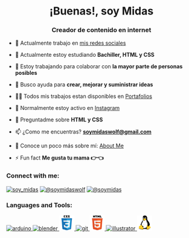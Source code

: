 
<h1 align="center">¡Buenas!, soy Midas</h1>
<h3 align="center">Creador de contenido en internet</h3>

- 🔭 Actualmente trabajo en [mis redes sociales](https://destlink.com/soymidas)

- 🌱 Actualmente estoy estudiando **Bachiller, HTML y CSS**

- 👯 Estoy trabajando para colaborar con **la mayor parte de personas posibles**

- 🤝 Busco ayuda para **crear, mejorar y suministrar ideas**

- 👨‍💻 Todos mis trabajos estan disponibles en [Portafolios]()

- 📝 Normalmente estoy activo en [Instagram](https://www.instagram.com/soymidaswolf/)

- 💬 Preguntadme sobre **HTML y CSS**

- 📫 ¿Como me encuentras? **soymidaswolf@gmail.com**

- 📄 Conoce un poco más sobre mí: [About Me]()

- ⚡ Fun fact **Me gusta tu mama 👉👈**

<h3 align="left">Connect with me:</h3>
<p align="left">
<a href="https://twitter.com/soy_midas" target="blank"><img align="center" src="https://raw.githubusercontent.com/rahuldkjain/github-profile-readme-generator/master/src/images/icons/Social/twitter.svg" alt="soy_midas" height="30" width="40" /></a>
<a href="https://instagram.com/@soymidaswolf" target="blank"><img align="center" src="https://raw.githubusercontent.com/rahuldkjain/github-profile-readme-generator/master/src/images/icons/Social/instagram.svg" alt="@soymidaswolf" height="30" width="40" /></a>
<a href="https://www.youtube.com/c/@soymidas" target="blank"><img align="center" src="https://raw.githubusercontent.com/rahuldkjain/github-profile-readme-generator/master/src/images/icons/Social/youtube.svg" alt="@soymidas" height="30" width="40" /></a>
</p>

<h3 align="left">Languages and Tools:</h3>
<p align="left"> <a href="https://www.arduino.cc/" target="_blank" rel="noreferrer"> <img src="https://cdn.worldvectorlogo.com/logos/arduino-1.svg" alt="arduino" width="40" height="40"/> </a> <a href="https://www.blender.org/" target="_blank" rel="noreferrer"> <img src="https://download.blender.org/branding/community/blender_community_badge_white.svg" alt="blender" width="40" height="40"/> </a> <a href="https://www.w3schools.com/css/" target="_blank" rel="noreferrer"> <img src="https://raw.githubusercontent.com/devicons/devicon/master/icons/css3/css3-original-wordmark.svg" alt="css3" width="40" height="40"/> </a> <a href="https://git-scm.com/" target="_blank" rel="noreferrer"> <img src="https://www.vectorlogo.zone/logos/git-scm/git-scm-icon.svg" alt="git" width="40" height="40"/> </a> <a href="https://www.w3.org/html/" target="_blank" rel="noreferrer"> <img src="https://raw.githubusercontent.com/devicons/devicon/master/icons/html5/html5-original-wordmark.svg" alt="html5" width="40" height="40"/> </a> <a href="https://www.adobe.com/in/products/illustrator.html" target="_blank" rel="noreferrer"> <img src="https://www.vectorlogo.zone/logos/adobe_illustrator/adobe_illustrator-icon.svg" alt="illustrator" width="40" height="40"/> </a> <a href="https://www.linux.org/" target="_blank" rel="noreferrer"> <img src="https://raw.githubusercontent.com/devicons/devicon/master/icons/linux/linux-original.svg" alt="linux" width="40" height="40"/> </a> </p>
